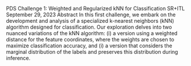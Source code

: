 PDS Challenge 1:
 Weighted and Regularized kNN for Classification
 SR+ITL
 September 29, 2023
 Abstract
 In this first challenge, we embark on the development and analysis of a specialized k-nearest
 neighbors (kNN) algorithm designed for classification. Our exploration delves into two nuanced
 variations of the kNN algorithm: (i) a version using a weighted distance for the feature coordinates,
 where the weights are chosen to maximize classification accuracy, and (i) a version that considers
 the marginal distribution of the labels and preserves this distribution during inference.
